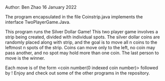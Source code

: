 Author: Ben Zhao 
16 January 2022

The program encapsulated in the file Coinstrip.java implements the interface TwoPlayerGame.Java. 

This program runs the Silver Dollar Game! 
This two player game involves a strip being created, divided with individual spots.
The silver dollar coins are randomly placed along with strip, and the goal is to move all n coins to the leftmost n spots of the strip. 
Coins can move only to the left, no coin may pass another, and no spot may hold more than one coin. 
The last person to move is the winner. 
 
Each move is of the form <coin number(0 indexed coin number)> followed by <number of spaces to move>!
Enjoy and check out some of the other programs in the repository. 
 
 
